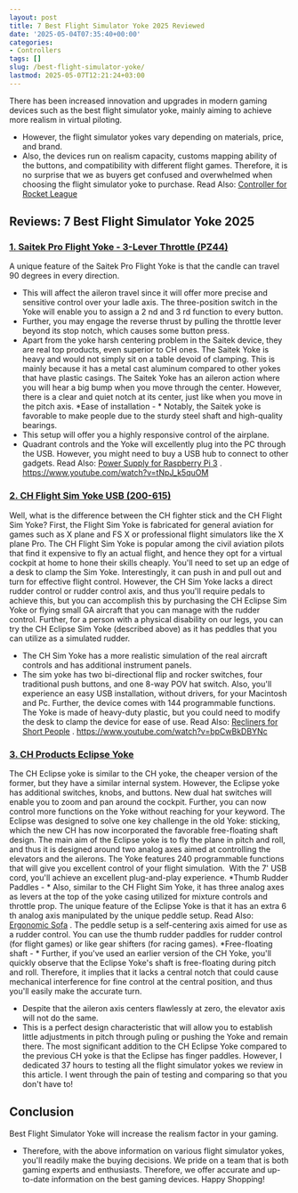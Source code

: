 ```yaml
---
layout: post
title: 7 Best Flight Simulator Yoke 2025 Reviewed
date: '2025-05-04T07:35:40+00:00'
categories:
- Controllers
tags: []
slug: /best-flight-simulator-yoke/
lastmod: 2025-05-07T12:21:24+03:00
---
```


There has been increased innovation and upgrades in modern gaming devices such as the best flight simulator yoke, mainly aiming to achieve more realism in virtual piloting.
- However, the flight simulator yokes vary depending on materials, price, and brand.
- Also, the devices run on realism capacity, customs mapping ability of the buttons, and compatibility with different flight games.
Therefore, it is no surprise that we as buyers get confused and overwhelmed when choosing the flight simulator yoke to purchase. Read Also:
[Controller for Rocket League](https://pestpolicy.com/best-controller-for-rocket-league/)
## Reviews: 7 Best Flight Simulator Yoke 2025
### [1. Saitek Pro Flight Yoke - 3-Lever Throttle (PZ44)](https://www.amazon.com/dp/B000TCEU4Q/?tag=p-policy-20)
A unique feature of the Saitek Pro Flight Yoke is that the candle can travel 90 degrees in every direction.
- This will affect the aileron travel since it will offer more precise and sensitive control over your ladle axis.
The three-position switch in the Yoke will enable you to assign a 2
nd
and 3
rd
function to every button.
- Further, you may engage the reverse thrust by pulling the throttle lever beyond its stop notch, which causes some button press.
- Apart from the yoke harsh centering problem in the Saitek device, they are real top products, even superior to CH ones.
The Saitek Yoke is heavy and would not simply sit on a table devoid of clamping. This is mainly because it has a metal cast aluminum compared to other yokes that have plastic casings.
The Saitek Yoke has an aileron action where you will hear a big bump when you move through the center. However, there is a clear and quiet notch at its center, just like when you move in the pitch axis.
*Ease of installation - *
Notably, the Saitek yoke is favorable to make people due to the sturdy steel shaft and high-quality bearings.
- This setup will offer you a highly responsive control of the airplane.
- Quadrant controls and the Yoke will excellently plug into the PC through the USB.
However, you might need to buy a USB hub to connect to other gadgets. Read Also:
[Power Supply for Raspberry Pi 3](https://pestpolicy.com/best-power-supply-raspberry-pi-3/)
.
https://www.youtube.com/watch?v=tNpJ_k5quOM
### [2. CH Flight Sim Yoke USB (200-615)](https://www.amazon.com/dp/product/B000056SPM/?tag=p-policy-20)
Well, what is the difference between the CH fighter stick and the CH Flight Sim Yoke?
First, the Flight Sim Yoke is fabricated for general aviation for games such as X plane and FS X or professional flight simulators like the X plane Pro.
The CH Flight Sim Yoke is popular among the civil aviation pilots that find it expensive to fly an actual flight, and hence they opt for a virtual cockpit at home to hone their skills cheaply.
You'll need to set up an edge of a desk to clamp the Sim Yoke. Interestingly, it can push in and pull out and turn for effective flight control.
However, the CH Sim Yoke lacks a direct rudder control or rudder control axis, and thus you'll require pedals to achieve this, but you can accomplish this by purchasing the CH Eclipse Sim Yoke or flying small GA aircraft that you can manage with the rudder control.
Further, for a person with a physical disability on our legs, you can try the CH Eclipse Sim Yoke (described above) as it has peddles that you can utilize as a simulated rudder.
- The CH Sim Yoke has a more realistic simulation of the real aircraft controls and has additional instrument panels.
- The sim yoke has two bi-directional flip and rocker switches, four traditional push buttons, and one 8-way POV hat switch.
Also, you'll experience an easy USB installation, without drivers, for your Macintosh and Pc. Further, the device comes with 144 programmable functions.
The Yoke is made of heavy-duty plastic, but you could need to modify the desk to clamp the device for ease of use. Read Also:
[Recliners for Short People](https://pestpolicy.com/best-recliners-for-short-people/)
.
https://www.youtube.com/watch?v=bpCwBkDBYNc
### [3. CH Products Eclipse Yoke](https://www.amazon.com/dp/product/B001GIOGBY/?tag=p-policy-20)
The CH Eclipse yoke is similar to the CH yoke, the cheaper version of the former, but they have a similar internal system.
However, the Eclipse yoke has additional switches, knobs, and buttons. New dual hat switches will enable you to zoom and pan around the cockpit.
Further, you can now control more functions on the Yoke without reaching for your keyword.
The Eclipse was designed to solve one key challenge in the old Yoke: sticking, which the new CH has now incorporated the favorable free-floating shaft design.
The main aim of the Eclipse yoke is to fly the plane in pitch and roll, and thus it is designed around two analog axes aimed at controlling the elevators and the ailerons.
The Yoke features 240 programmable functions that will give you excellent control of your flight simulation.  With the 7' USB cord, you'll achieve an excellent plug-and-play experience.
*Thumb Rudder Paddles - *
Also, similar to the CH Flight Sim Yoke, it has three analog axes as levers at the top of the yoke casing utilized for mixture controls and throttle prop.
The unique feature of the Eclipse Yoke is that it has an extra 6
th
analog axis manipulated by the unique peddle setup. Read Also:
[Ergonomic Sofa](https://pestpolicy.com/best-ergonomic-sofa/)
.
The peddle setup is a self-centering axis aimed for use as a rudder control. You can use the thumb rudder paddles for rudder control (for flight games) or like gear shifters (for racing games).
*Free-floating shaft - *
Further, if you've used an earlier version of the CH Yoke, you'll quickly observe that the Eclipse Yoke's shaft is free-floating during pitch and roll.
Therefore, it implies that it lacks a central notch that could cause mechanical interference for fine control at the central position, and thus you'll easily make the accurate turn.
- Despite that the aileron axis centers flawlessly at zero, the elevator axis will not do the same.
- This is a perfect design characteristic that will allow you to establish little adjustments in pitch through puling or pushing the Yoke and remain there.
The most significant addition to the CH Eclipse Yoke compared to the previous CH yoke is that the Eclipse has finger paddles.
However, I dedicated 37 hours to testing all the flight simulator yokes we review in this article. I went through the pain of testing and comparing so that you don't have to!
## Conclusion
Best Flight Simulator Yoke will increase the realism factor in your gaming.
- Therefore, with the above information on various flight simulator yokes, you'll readily make the buying decisions.
We pride on a team that is both gaming experts and enthusiasts. Therefore, we offer accurate and up-to-date information on the best gaming devices. Happy Shopping!
